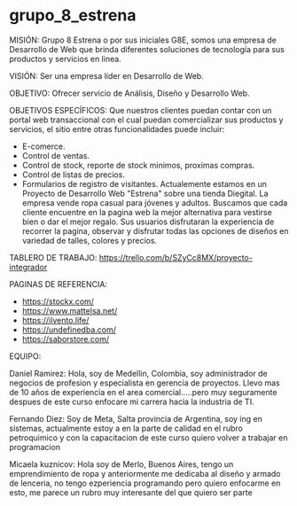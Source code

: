 # grupo_8_estrena

MISIÓN:
Grupo 8 Estrena o por sus iniciales G8E, somos una empresa de Desarrollo de Web que brinda diferentes soluciones de tecnología para sus productos y servicios en linea.

VISIÓN:
Ser una empresa líder en Desarrollo de Web.

OBJETIVO:
Ofrecer servicio de Análisis, Diseño y Desarrollo Web.

OBJETIVOS ESPECÍFICOS:
Que nuestros clientes puedan contar con un portal web transaccional con el cual puedan comercializar sus productos y servicios, el sitio entre otras funcionalidades puede incluir:
- E-comerce.
- Control de ventas.
- Control de stock, reporte de stock minimos, proximas compras.
- Control de listas de precios.
- Formularios de registro de visitantes.
Actualemente estamos en un Proyecto de Desarrollo Web "Estrena" sobre una tienda Diegital. La empresa vende ropa casual para jóvenes y adultos. Buscamos que cada cliente encuentre en la pagina web la mejor alternativa para vestirse bien o dar el mejor regalo. Sus usuarios disfrutaran la experiencia de recorrer la pagina, observar y disfrutar todas las opciones de diseños en variedad de talles, colores y precios.


TABLERO DE TRABAJO:
https://trello.com/b/SZyCc8MX/proyecto-integrador


PAGINAS DE REFERENCIA:
- https://stockx.com/
- https://www.mattelsa.net/
- https://ilvento.life/
- https://undefinedba.com/
- https://saborstore.com/


EQUIPO:

Daniel Ramirez: Hola, soy de Medellin, Colombia, soy administrador de negocios de profesion y especialista en gerencia de proyectos. Llevo mas de 10 años de experiencia en el area comercial.....pero muy seguramente despues de este curso enfocare mi carrera hacia la industria de TI.

Fernando Diez: Soy de Meta, Salta provincia de Argentina, soy ing en sistemas, actualmente estoy a en la parte de calidad en el rubro petroquimico y con la capacitacion de este curso quiero volver a trabajar en programacion

Micaela kuznicov: Hola soy de Merlo, Buenos Aires, tengo un emprendimiento de ropa y anteriormente me dedicaba al diseño y armado de lenceria, no tengo ezperiencia programando pero quiero enfocarme en esto, me parece un rubro muy interesante del que quiero ser parte
